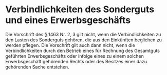 # Verbindlichkeiten des Sonderguts und eines Erwerbsgeschäfts

Die Vorschrift des § 1463 Nr. 2, 3 gilt nicht, wenn die Verbindlichkeiten zu den Lasten des Sonderguts gehören, die aus den Einkünften beglichen zu werden pflegen. Die Vorschrift gilt auch dann nicht, wenn die Verbindlichkeiten durch den Betrieb eines für Rechnung des Gesamtguts geführten Erwerbsgeschäfts oder infolge eines zu einem solchen Erwerbsgeschäft gehörenden Rechts oder des Besitzes einer dazu gehörenden Sache entstehen. 

